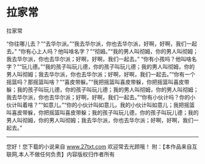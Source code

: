 # 拉家常

拉家常 

“你往哪儿去？”“去华尔派。”“我去华尔派，你也去华尔派，好啊，好啊，我们一起去。” 
“你有心上人吗？他叫啥名字？”“彻姆。”“我的男人叫彻姆，你的男人叫彻姆；我去华尔派，你也去华尔派；好啊，好啊，我们一起去。” 
“你有小孩吗？他叫啥名字？”“玩儿德。”“我的孩子叫玩儿德，你的孩子叫玩儿德；我的男人叫彻姆，你的男人叫彻姆；我去华尔派，你也去华尔派；好啊，好啊，我们一起去。”“你有一个摇篮吗？那摇篮叫啥？”“喜皮带躲。”“我把摇篮叫喜皮带躲，你把摇篮叫喜皮带躲；我的孩子叫玩儿德，你的孩子叫玩儿德；我的男人叫彻姆，你的男人叫彻姆；我去华尔派，你也去华尔派；好啊，好啊，我们一起去。”“你有小伙计吗？你的小伙计叫着啥？”“如意儿。”“你的小伙计叫如意儿，我的小伙计叫如意儿；我把摇篮叫喜皮带躲，你把摇篮叫喜皮带躲；我的孩子叫玩儿德，你的孩子叫玩儿德；我的男人叫彻姆，你的男人叫彻姆；我去华尔派，你也去华尔派；好啊，好啊，我们一起去。” 

                  
--------------------
您好！您下载的小说来自 www.27txt.com 欢迎常去光顾哦！
附：【本作品来自互联网,本人不做任何负责】内容版权归作者所有